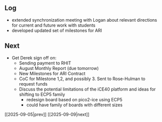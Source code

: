 ## Log
- extended synchronization meeting with Logan about relevant directions for current and future work with students
- developed updated set of milestones for ARI
## Next
- Get Derek sign off on:
	- Sending payment to RHIT
	- August Monthly Report (due tomorrow)
	- New Milestones for ARI Contract
	- CoC for Milestone 1,2, and possibly 3. Sent to Rose-Hulman to request funds
	- Discuss the potential limitations of the iCE40 platform and ideas for shifting to ECP5 family
		- redesign board based on pico2-ice using ECP5
		- could have family of boards with different sizes

[[2025-09-05|prev]] [[2025-09-09|next]]
